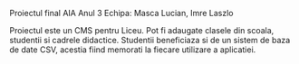 Proiectul final AIA Anul 3
Echipa: Masca Lucian, Imre Laszlo

Proiectul este un CMS pentru Liceu.
Pot fi adaugate clasele din scoala, studentii si cadrele didactice.
Studentii beneficiaza si de un sistem de baza de date CSV, acestia fiind memorati la fiecare utilizare a aplicatiei.

